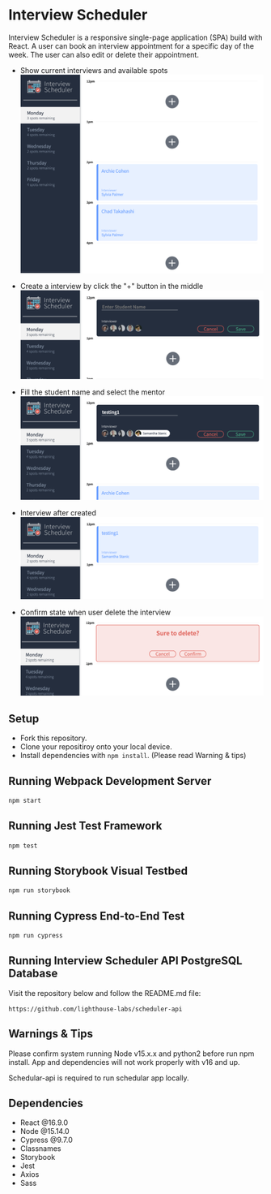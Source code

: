 # Interview Scheduler

Interview Scheduler is a responsive single-page application (SPA) build with React. A user can book an interview appointment for a specific day of the week. The user can also edit or delete their appointment.

- Show current interviews and available spots
  !["Home Page"](https://github.com/cheungjoshua/scheduler/blob/master/doc/Screen%20Shot%202022-06-22%20at%2019.58.19.png?raw=true)

- Create a interview by click the "+" button in the middle
  !["Create interview"](https://github.com/cheungjoshua/scheduler/blob/master/doc/Screen%20Shot%202022-06-22%20at%2019.58.35.png?raw=true)

- Fill the student name and select the mentor
  !["Input name and pick mentor"](https://github.com/cheungjoshua/scheduler/blob/master/doc/Screen%20Shot%202022-06-22%20at%2019.58.51.png?raw=true)

- Interview after created
  !["Interview created"](https://github.com/cheungjoshua/scheduler/blob/master/doc/Screen%20Shot%202022-06-22%20at%2019.59.01.png?raw=true)

- Confirm state when user delete the interview
  !["Delete interview"](https://github.com/cheungjoshua/scheduler/blob/master/doc/Screen%20Shot%202022-06-22%20at%2019.59.17.png?raw=true)

## Setup

- Fork this repository.
- Clone your repositiroy onto your local device.
- Install dependencies with `npm install`. (Please read Warning & tips)

## Running Webpack Development Server

```sh
npm start
```

## Running Jest Test Framework

```sh
npm test
```

## Running Storybook Visual Testbed

```sh
npm run storybook
```

## Running Cypress End-to-End Test

```sh
npm run cypress
```

## Running Interview Scheduler API PostgreSQL Database

Visit the repository below and follow the README.md file:

```
https://github.com/lighthouse-labs/scheduler-api
```

## Warnings & Tips

Please confirm system running Node v15.x.x and python2 before run npm install. App and dependencies will not work properly with v16 and up.

Schedular-api is required to run schedular app locally.

## Dependencies

- React @16.9.0
- Node @15.14.0
- Cypress @9.7.0
- Classnames
- Storybook
- Jest
- Axios
- Sass
